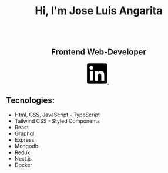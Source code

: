 
<!--
**Jocanm/Jocanm** is a ✨ _special_ ✨ repository because its `README.md` (this file) appears on your GitHub profile.

-->

<div align="center">

#  Hi, I'm Jose Luis Angarita

</div>
<br/>
<br/>


<!-- <div align="center">
    <img style="border-radius:999px" src="./img/profile.png" alt="perfil"/>
</div> -->

<div align="center">

## Frontend Web-Developer

</div>

<div align="center">
    <a href="https://www.linkedin.com/in/jose-luis-angarita-mendoza-40709a1b1/">
    <img src="./img/LinkedIn.png">
    </a>
    &nbsp
    <!-- <a href="https://rajcutinha.netlify.app/">
    <img src="./img/Portfolio.png">
    </a> -->
</div>

## Tecnologies:

- Html, CSS, JavaScript - TypeScript
- Tailwind CSS - Styled Components
- React
- Graphql
- Express
- Mongodb
- Redux
- Next.js
- Docker
